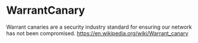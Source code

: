 # WarrantCanary

Warrant canaries are a security industry standard for ensuring our network has not been compromised.
https://en.wikipedia.org/wiki/Warrant_canary
